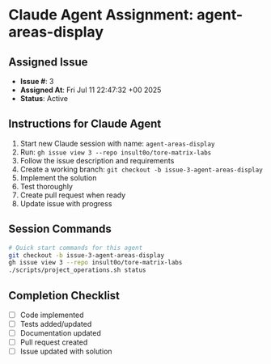 # Claude Agent Assignment: agent-areas-display

## Assigned Issue
- **Issue #**: 3
- **Assigned At**: Fri Jul 11 22:47:32 +00 2025
- **Status**: Active

## Instructions for Claude Agent
1. Start new Claude session with name: `agent-areas-display`
2. Run: `gh issue view 3 --repo insult0o/tore-matrix-labs`
3. Follow the issue description and requirements
4. Create a working branch: `git checkout -b issue-3-agent-areas-display`
5. Implement the solution
6. Test thoroughly
7. Create pull request when ready
8. Update issue with progress

## Session Commands
```bash
# Quick start commands for this agent
git checkout -b issue-3-agent-areas-display
gh issue view 3 --repo insult0o/tore-matrix-labs
./scripts/project_operations.sh status
```

## Completion Checklist
- [ ] Code implemented
- [ ] Tests added/updated
- [ ] Documentation updated
- [ ] Pull request created
- [ ] Issue updated with solution
